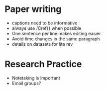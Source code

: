 # Paper writing
- captions need to be informative
- always use /Cref{} when possible
- One sentence per line makes editing easier
- Avoid time changes in the same paragraph
- details on datasets for lite rev

# Research Practice
- Notetaking is important
- Email groups?